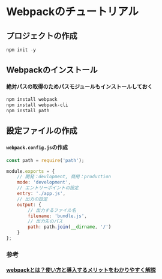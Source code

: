 # Webpackのチュートリアル
## プロジェクトの作成
```ps1
npm init -y
```
## Webpackのインストール
#### 絶対パスの取得のためパスモジュールもインストールしておく
```ps1
npm install webpack
npm install webpack-cli
npm install path
```
## 設定ファイルの作成
#### `webpack.config.js`の作成
```js
const path = require('path');

module.exports = {
    // 開発：devlopment, 商用：production
    mode: 'development',
    // エントリーポイントの設定
    entry: './app.js',
    // 出力の設定
    output: {
        // 出力するファイル名
        filename: 'bundle.js',
        // 出力先のパス
        path: path.join(__dirname, '/')
    }
};
```

### 参考
#### [webpackとは？使い方と導入するメリットをわかりやすく解説](https://goworkship.com/magazine/how-to-webpack/)
